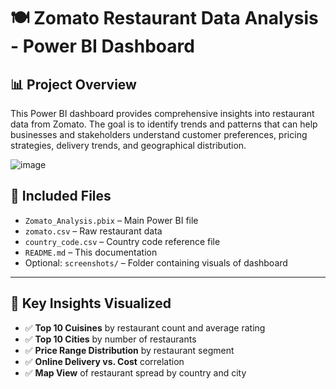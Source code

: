 # 🍽️ Zomato Restaurant Data Analysis - Power BI Dashboard

## 📊 Project Overview

This Power BI dashboard provides comprehensive insights into restaurant data from Zomato. The goal is to identify trends and patterns that can help businesses and stakeholders understand customer preferences, pricing strategies, delivery trends, and geographical distribution.

![image](https://github.com/user-attachments/assets/f722bcc2-3608-4ec0-ac18-038ab9aa078d)


## 📁 Included Files

- `Zomato_Analysis.pbix` – Main Power BI file
- `zomato.csv` – Raw restaurant data
- `country_code.csv` – Country code reference file
- `README.md` – This documentation
- Optional: `screenshots/` – Folder containing visuals of dashboard

---

## 🧩 Key Insights Visualized

- ✅ **Top 10 Cuisines** by restaurant count and average rating  
- ✅ **Top 10 Cities** by number of restaurants  
- ✅ **Price Range Distribution** by restaurant segment  
- ✅ **Online Delivery vs. Cost** correlation  
- ✅ **Map View** of restaurant spread by country and city




